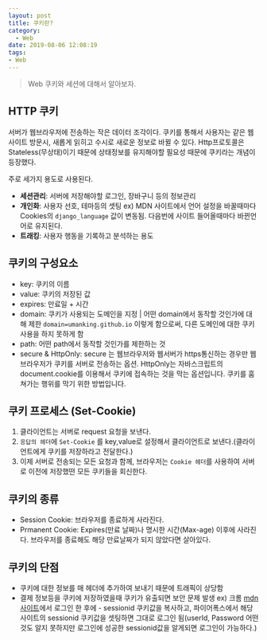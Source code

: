 ```yaml
---
layout: post
title: 쿠키란? 
category:
  - Web
date: 2019-08-06 12:08:19
tags:
- Web
---
```

> Web 쿠키와 세션에 대해서 알아보자. 



## HTTP 쿠키

서버가 웹브라우저에 전송하는 작은 데이터 조각이다. 쿠키를 통해서 사용자는 같은 웹사이트 방문시, 새롭게 읽히고 수시로 새로운 정보로 바뀔 수 있다. Http프로토콜은 Stateless(무상태)이기 때문에 상태정보를 유지해야할 필요성 때문에 쿠키라는 개념이 등장했다.



주로 세가지 용도로 사용된다. 

- **세션관리**: 서버에 저장해야할 로그인, 장바구니 등의 정보관리
- **개인화**: 사용자 선호, 테마등의 셋팅 
  ex) MDN 사이트에서 언어 설정을 바꿀때마다 Cookies의 `django_language` 값이 변동됨. 다음번에 사이트 들어올때마다 바뀐언어로 유지된다. 
- **트래킹**: 사용자 행동을 기록하고 분석하는 용도



## 쿠키의 구성요소

- key: 쿠키의 이름
- value: 쿠키의 저장된 값 
- expires: 만료일 + 시간
- domain: 쿠키가 사용되는 도메인을 지정 | 어떤 domain에서 동작할 것인가에 대해 제한
  `domain=umanking.github.io`
  이렇게 함으로써, 다른 도메인에 대한 쿠키 사용을 하지 못하게 함
- path: 어떤 path에서 동작할 것인가를 제한하는 것
- secure & HttpOnly: secure 는 웹브라우저와 웹서버가 https통신하는 경우만 웹브라우저가 쿠키를 서버로 전송하는 옵션. HttpOnly는 자바스크립트의 document.cookie를 이용해서 쿠키에 접속하는 것을 막는 옵션입니다. 쿠키를 훔쳐가는 행위를 막기 위한 방법입니다.



## 쿠키 프로세스 (Set-Cookie) 

1. 클라이언트는 서버로 request 요청을 보낸다.
2. `응답의 헤더`에 `Set-Cookie` 를 key,value로 설정해서 클라이언트로 보낸다.(클라이언트에게 쿠키를 저장하라고 전달한다.)
3. 이제 서버로 전송되는 모든 요청과 함께, 브라우저는 `Cookie 헤더`를 사용하여 서버로 이전에 저장했떤 모든 쿠키들을 회신한다. 



## 쿠키의 종류

- Session Cookie: 브라우저를 종료하게 사라진다.
- Prmanent Cookie: Expires(만료 날짜)나 명시한 시간(Max-age) 이후에 사라진다. 브라우저를 종료해도 해당 만료날짜가 되지 않았다면 살아있다. 



## 쿠키의 단점 

- 쿠키에 대한 정보를 매 헤더에 추가하여 보내기 때문에 트래픽이 상당함
- 결제 정보등을 쿠키에 저장하였을때 쿠키가 유출되면 보안 문제 발생
  ex) 크롬 [mdn 사이트](https://developer.mozilla.org/ko/)에서 로그인 한 후에 - sessionid 쿠키값을 복사하고, 파이어폭스에서 해당 사이트의 sessionid 쿠키값을 셋팅하면 그대로 로그인 됨(userId, Password 어떤 것도 알지 못하지만 로그인에 성공한 sessionid값을 알게되면 로그인이 가능하다.)